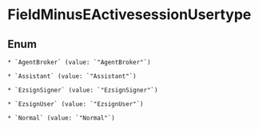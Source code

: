 
# FieldMinusEActivesessionUsertype

## Enum


    * `AgentBroker` (value: `"AgentBroker"`)

    * `Assistant` (value: `"Assistant"`)

    * `EzsignSigner` (value: `"EzsignSigner"`)

    * `EzsignUser` (value: `"EzsignUser"`)

    * `Normal` (value: `"Normal"`)



